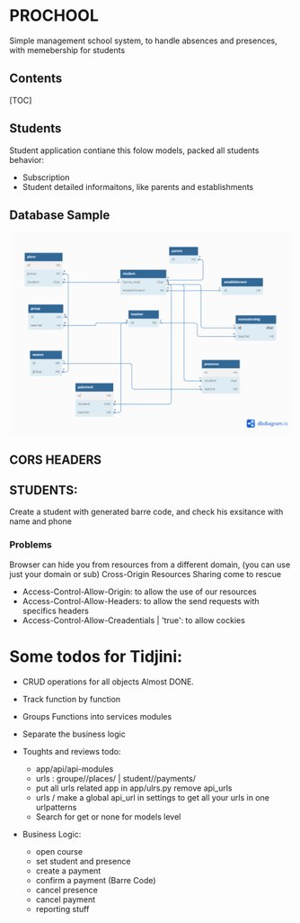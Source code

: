 # PROCHOOL

Simple management school system, to handle absences and presences, with memebership for students

## Contents

[TOC]

## Students

Student application contiane this folow models, packed all students behavior:

- Subscription
- Student detailed informaitons, like parents and establishments

## Database Sample

![database_diagram](./docs/images/database_diagram.png)

## CORS HEADERS

## STUDENTS:
Create a student with generated barre code, and check his exsitance with name and phone

### Problems

Browser can hide you from resources from a different domain, (you can use just your domain or sub)
Cross-Origin Resources Sharing come to rescue

- Access-Control-Allow-Origin: to allow the use of our resources
- Access-Control-Allow-Headers: to allow the send requests with specifics headers
- Access-Control-Allow-Creadentials | 'true': to allow cockies

# Some todos for Tidjini:

- CRUD operations for all objects Almost DONE.
- Track function by function
- Groups Functions into services modules
- Separate the business logic
- Toughts and reviews todo: 
    - app/api/api-modules
    - urls : groupe/<id>/places/<id> | student/<id>/payments/<id>
    - put all urls related app in app/ulrs.py remove api_urls
    - urls / make a global api_url in settings to get all your urls in one urlpatterns
    - Search for get or none for models level
     
- Business Logic:
  - open course
  - set student and presence
  - create a payment
  - confirm a payment (Barre Code)
  - cancel presence
  - cancel payment
  - reporting stuff

